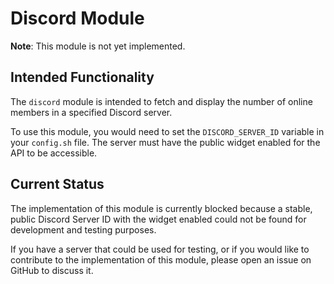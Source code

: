 # Discord Module

**Note**: This module is not yet implemented.

## Intended Functionality

The `discord` module is intended to fetch and display the number of online members in a specified Discord server.

To use this module, you would need to set the `DISCORD_SERVER_ID` variable in your `config.sh` file. The server must have the public widget enabled for the API to be accessible.

## Current Status

The implementation of this module is currently blocked because a stable, public Discord Server ID with the widget enabled could not be found for development and testing purposes.

If you have a server that could be used for testing, or if you would like to contribute to the implementation of this module, please open an issue on GitHub to discuss it.
